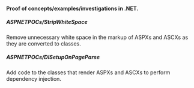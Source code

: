 #### Proof of concepts/examples/investigations in .NET.

##### ASPNETPOCs/StripWhiteSpace
Remove unnecessary white space in the markup of ASPXs and ASCXs as they are converted to classes.

##### ASPNETPOCs/DISetupOnPageParse
Add code to the classes that render ASPXs and ASCXs to perform dependency injection.
